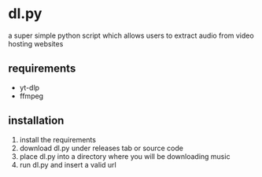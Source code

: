 # dl.py

a super simple python script which allows users to extract audio from video hosting websites

## requirements
- yt-dlp
- ffmpeg

## installation
1. install the requirements
2. download dl.py under releases tab or source code
3. place dl.py into a directory where you will be downloading music
4. run dl.py and insert a valid url
